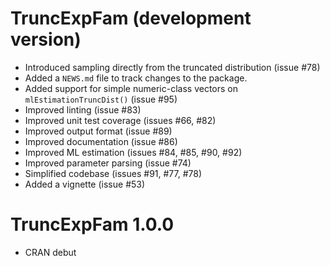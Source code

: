 # TruncExpFam (development version)

* Introduced sampling directly from the truncated distribution (issue #78)
* Added a `NEWS.md` file to track changes to the package.
* Added support for simple numeric-class vectors on `mlEstimationTruncDist()` (issue #95)
* Improved linting (issue #83)
* Improved unit test coverage (issues #66, #82)
* Improved output format (issue #89)
* Improved documentation (issue #86)
* Improved ML estimation (issues #84, #85, #90, #92)
* Improved parameter parsing (issue #74)
* Simplified codebase (issues #91, #77, #78)
* Added a vignette (issue #53)

# TruncExpFam 1.0.0

* CRAN debut
